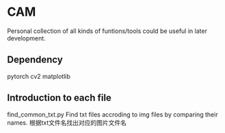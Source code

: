# CAM
Personal collection of all kinds of funtions/tools could be useful in later development.

## Dependency
pytorch
cv2
matplotlib

## Introduction to each file
find_common_txt.py  Find txt files accroding to img files by comparing their names.
                    根据txt文件名找出对应的图片文件名
                    
